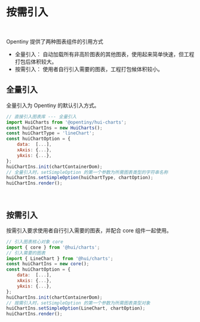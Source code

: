 # 按需引入

</br>

Opentiny 提供了两种图表组件的引用方式
- 全量引入： 自动加载所有非高阶图表的其他图表，使用起来简单快速，但工程打包后体积较大。
- 按需引入： 使用者自行引入需要的图表，工程打包候体积较小。


## 全量引入

全量引入为 Opentiny 的默认引入方式。

```javascript
// 直接引入图表库 --- 全量引入
import HuiCharts from '@opentiny/hui-charts';
const huiChartIns = new HuiCharts();
const huiChartType = 'lineChart';
const huiChartOption = {
    data:  [...],
    xAxis: {...},
    yAxis: {...},
};
huiChartIns.init(chartContainerDom); 
// 全量引入时，setSimpleOption 的第一个参数为所需图表类型的字符串名称
huiChartIns.setSimpleOption(huiChartType, chartOption);
huiChartIns.render();
```

</br>

## 按需引入

按需引入要求使用者自行引入需要的图表，并配合 core 组件一起使用。

```javascript
// 引入图表核心对象 core
import { core } from '@hui/charts';
// 引入需要的图表
import { LineChart } from '@hui/charts';
const huiChartIns = new core();
const huiChartOption = {
    data:  [...],
    xAxis: {...},
    yAxis: {...},
};
huiChartIns.init(chartContainerDom); 
// 按需引入时，setSimpleOption 的第一个参数为所需图表类型对象
huiChartIns.setSimpleOption(LineChart, chartOption);
huiChartIns.render();
```